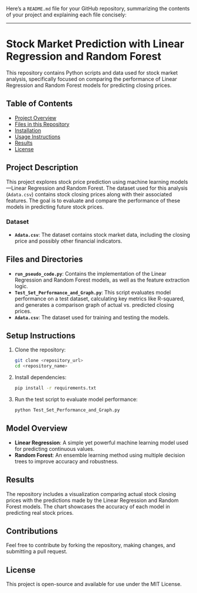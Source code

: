 Here’s a `README.md` file for your GitHub repository, summarizing the contents of your project and explaining each file concisely:

---

# Stock Market Prediction with Linear Regression and Random Forest

This repository contains Python scripts and data used for stock market analysis, specifically focused on comparing the performance of Linear Regression and Random Forest models for predicting closing prices.

## Table of Contents

- [Project Overview](#project-overview)
- [Files in this Repository](#files)
- [Installation](#installation)
- [Usage Instructions](#usage)
- [Results](#results)
- [License](#license)

## Project Description

This project explores stock price prediction using machine learning models—Linear Regression and Random Forest. The dataset used for this analysis (`Adata.csv`) contains stock closing prices along with their associated features. The goal is to evaluate and compare the performance of these models in predicting future stock prices.

### Dataset

- **`Adata.csv`**: The dataset contains stock market data, including the closing price and possibly other financial indicators.

## Files and Directories

- **`run_pseudo_code.py`**: Contains the implementation of the Linear Regression and Random Forest models, as well as the feature extraction logic.
- **`Test_Set_Performance_and_Graph.py`**: This script evaluates model performance on a test dataset, calculating key metrics like R-squared, and generates a comparison graph of actual vs. predicted closing prices.
- **`Adata.csv`**: The dataset used for training and testing the models.

## Setup Instructions

1. Clone the repository:
   ```sh
   git clone <repository_url>
   cd <repository_name>
   ```
   
2. Install dependencies:
   ```sh
   pip install -r requirements.txt
   ```

3. Run the test script to evaluate model performance:
   ```sh
   python Test_Set_Performance_and_Graph.py
   ```

## Model Overview

- **Linear Regression**: A simple yet powerful machine learning model used for predicting continuous values.
- **Random Forest**: An ensemble learning method using multiple decision trees to improve accuracy and robustness.

## Results

The repository includes a visualization comparing actual stock closing prices with the predictions made by the Linear Regression and Random Forest models. The chart showcases the accuracy of each model in predicting real stock prices.

## Contributions

Feel free to contribute by forking the repository, making changes, and submitting a pull request.

## License

This project is open-source and available for use under the MIT License.
